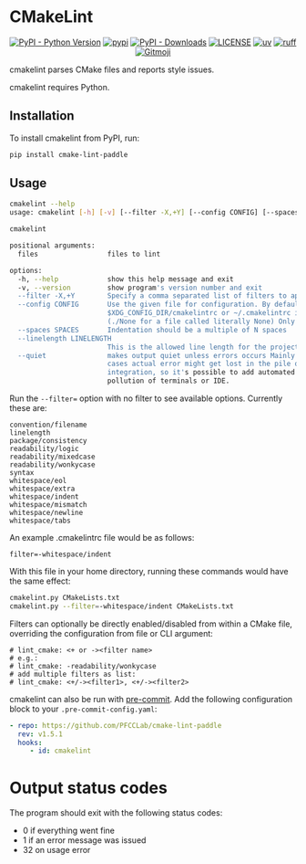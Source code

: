 # CMakeLint

<p align="center">
   <a href="https://python.org/" target="_blank"><img alt="PyPI - Python Version" src="https://img.shields.io/pypi/pyversions/cmake-lint-paddle?logo=python&style=flat-square"></a>
   <a href="https://pypi.org/project/cmake-lint-paddle/" target="_blank"><img src="https://img.shields.io/pypi/v/cmake-lint-paddle?style=flat-square" alt="pypi"></a>
   <a href="https://pypi.org/project/cmake-lint-paddle/" target="_blank"><img alt="PyPI - Downloads" src="https://img.shields.io/pypi/dm/cmake-lint-paddle?style=flat-square"></a>
   <a href="LICENSE"><img alt="LICENSE" src="https://img.shields.io/github/license/PFCCLab/cmake-lint-paddle?style=flat-square"></a>
   <a href="https://github.com/astral-sh/uv"><img alt="uv" src="https://img.shields.io/endpoint?url=https://raw.githubusercontent.com/astral-sh/uv/main/assets/badge/v0.json&style=flat-square"></a>
   <a href="https://github.com/astral-sh/ruff"><img alt="ruff" src="https://img.shields.io/endpoint?url=https://raw.githubusercontent.com/astral-sh/ruff/main/assets/badge/v2.json&style=flat-square"></a>
   <a href="https://gitmoji.dev"><img src="https://img.shields.io/badge/gitmoji-%20😜%20😍-FFDD67?style=flat-square" alt="Gitmoji"></a>
</p>

cmakelint parses CMake files and reports style issues.

cmakelint requires Python.

## Installation

To install cmakelint from PyPI, run:

```bash
pip install cmake-lint-paddle
```

## Usage

```bash
cmakelint --help
usage: cmakelint [-h] [-v] [--filter -X,+Y] [--config CONFIG] [--spaces SPACES] [--linelength LINELENGTH] [--quiet] [files ...]

cmakelint

positional arguments:
  files                 files to lint

options:
  -h, --help            show this help message and exit
  -v, --version         show program's version number and exit
  --filter -X,+Y        Specify a comma separated list of filters to apply
  --config CONFIG       Use the given file for configuration. By default the file $PWD/.cmakelintrc, ~/.config/cmakelintrc,
                        $XDG_CONFIG_DIR/cmakelintrc or ~/.cmakelintrc is used if it exists. Use the value "None" to use no configuration file
                        (./None for a file called literally None) Only the option "filter=" is currently supported in this file.
  --spaces SPACES       Indentation should be a multiple of N spaces
  --linelength LINELENGTH
                        This is the allowed line length for the project. The default value is 80 characters.
  --quiet               makes output quiet unless errors occurs Mainly used by automation tools when parsing huge amount of files. In those
                        cases actual error might get lost in the pile of other stats prints. This argument is also handy for build system
                        integration, so it's possible to add automated lint target to a project and invoke it via build system and have no
                        pollution of terminals or IDE.
```

Run the `--filter=` option with no filter to see available options. Currently
these are:

```
convention/filename
linelength
package/consistency
readability/logic
readability/mixedcase
readability/wonkycase
syntax
whitespace/eol
whitespace/extra
whitespace/indent
whitespace/mismatch
whitespace/newline
whitespace/tabs
```

An example .cmakelintrc file would be as follows:

```
filter=-whitespace/indent
```

With this file in your home directory, running these commands would have the
same effect:

```bash
cmakelint.py CMakeLists.txt
cmakelint.py --filter=-whitespace/indent CMakeLists.txt
```

Filters can optionally be directly enabled/disabled from within a CMake file,
overriding the configuration from file or CLI argument:

```
# lint_cmake: <+ or -><filter name>
# e.g.:
# lint_cmake: -readability/wonkycase
# add multiple filters as list:
# lint_cmake: <+/-><filter1>, <+/-><filter2>
```

cmakelint can also be run with [pre-commit](https://pre-commit.com). Add the following configuration block to your `.pre-commit-config.yaml`:

```yaml
- repo: https://github.com/PFCCLab/cmake-lint-paddle
  rev: v1.5.1
  hooks:
     - id: cmakelint
```

# Output status codes

The program should exit with the following status codes:

-  0 if everything went fine
-  1 if an error message was issued
-  32 on usage error
